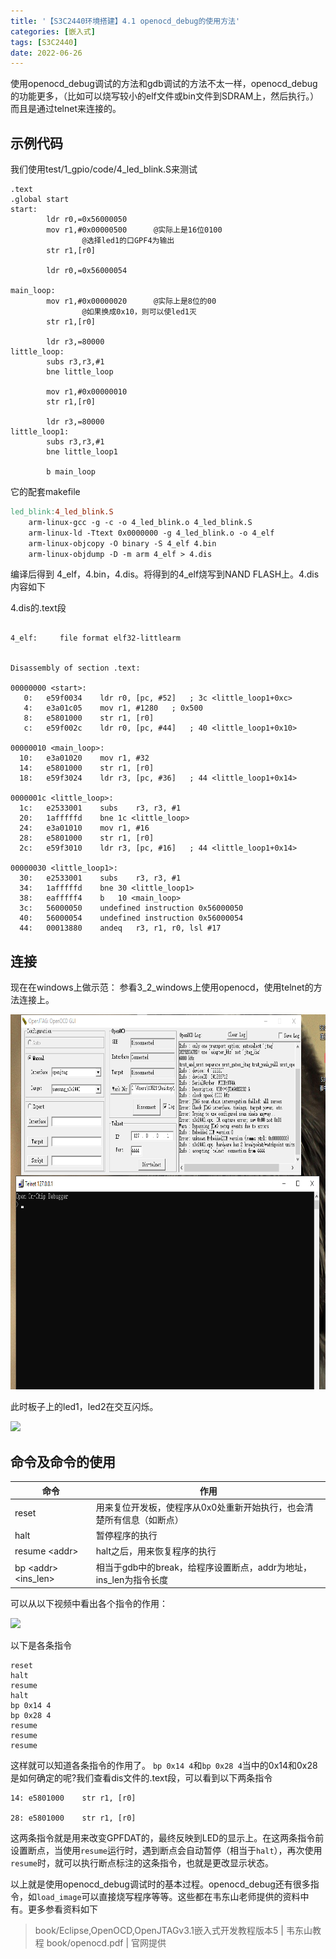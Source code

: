 ```yaml
---
title: '【S3C2440环境搭建】4.1 openocd_debug的使用方法'
categories: [嵌入式]
tags: [S3C2440]
date: 2022-06-26
---
```


使用openocd_debug调试的方法和gdb调试的方法不太一样，openocd_debug的功能更多，（比如可以烧写较小的elf文件或bin文件到SDRAM上，然后执行。）而且是通过telnet来连接的。


## 示例代码
我们使用test/1_gpio/code/4_led_blink.S来测试
```armasm
.text
.global start
start:
        ldr r0,=0x56000050
        mov r1,#0x00000500      @实际上是16位0100
				@选择led1的口GPF4为输出
        str r1,[r0]

        ldr r0,=0x56000054

main_loop:
        mov r1,#0x00000020      @实际上是8位的00
				@如果换成0x10，则可以使led1灭
        str r1,[r0]

        ldr r3,=80000
little_loop:
        subs r3,r3,#1
        bne little_loop

        mov r1,#0x00000010
        str r1,[r0]

        ldr r3,=80000
little_loop1:
        subs r3,r3,#1
        bne little_loop1
        
        b main_loop
```
它的配套makefile
```makefile
led_blink:4_led_blink.S
	arm-linux-gcc -g -c -o 4_led_blink.o 4_led_blink.S
	arm-linux-ld -Ttext 0x0000000 -g 4_led_blink.o -o 4_elf
	arm-linux-objcopy -O binary -S 4_elf 4.bin 
	arm-linux-objdump -D -m arm 4_elf > 4.dis
```
编译后得到 4_elf，4.bin，4.dis。将得到的4_elf烧写到NAND FLASH上。4.dis内容如下

4.dis的.text段
```armasm

4_elf:     file format elf32-littlearm


Disassembly of section .text:

00000000 <start>:
   0:	e59f0034 	ldr	r0, [pc, #52]	; 3c <little_loop1+0xc>
   4:	e3a01c05 	mov	r1, #1280	; 0x500
   8:	e5801000 	str	r1, [r0]
   c:	e59f002c 	ldr	r0, [pc, #44]	; 40 <little_loop1+0x10>

00000010 <main_loop>:
  10:	e3a01020 	mov	r1, #32
  14:	e5801000 	str	r1, [r0]
  18:	e59f3024 	ldr	r3, [pc, #36]	; 44 <little_loop1+0x14>

0000001c <little_loop>:
  1c:	e2533001 	subs	r3, r3, #1
  20:	1afffffd 	bne	1c <little_loop>
  24:	e3a01010 	mov	r1, #16
  28:	e5801000 	str	r1, [r0]
  2c:	e59f3010 	ldr	r3, [pc, #16]	; 44 <little_loop1+0x14>

00000030 <little_loop1>:
  30:	e2533001 	subs	r3, r3, #1
  34:	1afffffd 	bne	30 <little_loop1>
  38:	eafffff4 	b	10 <main_loop>
  3c:	56000050 	undefined instruction 0x56000050
  40:	56000054 	undefined instruction 0x56000054
  44:	00013880 	andeq	r3, r1, r0, lsl #17

```




## 连接
现在在windows上做示范：
参看3_2_windows上使用openocd，使用telnet的方法连接上。

<img src="./pic/telnet_connected.png" height=600>

此时板子上的led1，led2在交互闪烁。

<img src="./pic/led_blink.gif" height=600>


## 命令及命令的使用

命令|作用
-|-
reset|用来复位开发板，使程序从0x0处重新开始执行，也会清楚所有信息（如断点）
halt|暂停程序的执行
resume \<addr\> |halt之后，用来恢复程序的执行
bp \<addr\> \<ins_len\> |相当于gdb中的break，给程序设置断点，addr为地址，ins_len为指令长度

可以从以下视频中看出各个指令的作用：

<img src="./pic/debug_cmd_show.gif">

以下是各条指令
```
reset
halt
resume
halt
bp 0x14 4
bp 0x28 4
resume
resume
resume
```
这样就可以知道各条指令的作用了。
 ```bp 0x14 4```和```bp 0x28 4```当中的0x14和0x28是如何确定的呢?我们查看dis文件的.text段，可以看到以下两条指令

```armasm
14:	e5801000 	str	r1, [r0]

28:	e5801000 	str	r1, [r0]
```
这两条指令就是用来改变GPFDAT的，最终反映到LED的显示上。在这两条指令前设置断点，当使用```resume```运行时，遇到断点会自动暂停（相当于```halt```），再次使用```resume```时，就可以执行断点标注的这条指令，也就是更改显示状态。


以上就是使用openocd_debug调试时的基本过程。openocd_debug还有很多指令，如```load_image```可以直接烧写程序等等。这些都在韦东山老师提供的资料中有。更多参看资料如下
> book/Eclipse,OpenOCD,OpenJTAGv3.1嵌入式开发教程版本5   | 韦东山教程
> book/openocd.pdf | 官网提供
